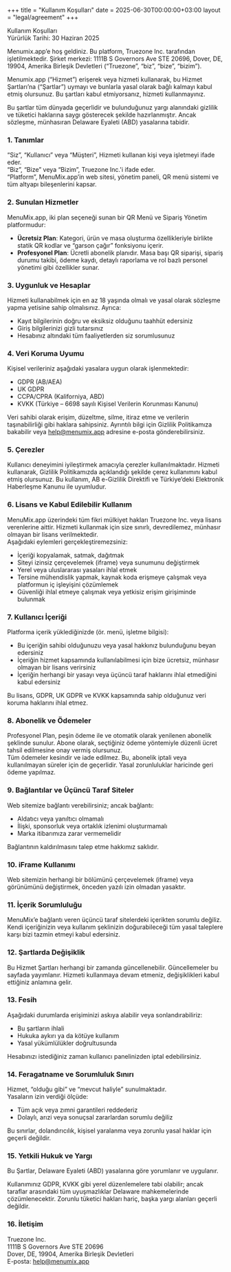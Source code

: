 +++
title = "Kullanım Koşulları"
date = 2025-06-30T00:00:00+03:00
layout = "legal/agreement"
+++

Kullanım Koşulları  
Yürürlük Tarihi: 30 Haziran 2025  

Menumix.app’e hoş geldiniz. Bu platform, Truezone Inc. tarafından işletilmektedir. Şirket merkezi: 1111B S Governors Ave STE 20696, Dover, DE, 19904, Amerika Birleşik Devletleri (“Truezone”, “biz”, “bize”, “bizim”).

Menumix.app (“Hizmet”) erişerek veya hizmeti kullanarak, bu Hizmet Şartları’na (“Şartlar”) uymayı ve bunlarla yasal olarak bağlı kalmayı kabul etmiş olursunuz. Bu şartları kabul etmiyorsanız, hizmeti kullanmayınız.

Bu şartlar tüm dünyada geçerlidir ve bulunduğunuz yargı alanındaki gizlilik ve tüketici haklarına saygı gösterecek şekilde hazırlanmıştır. Ancak sözleşme, münhasıran Delaware Eyaleti (ABD) yasalarına tabidir.

### 1. Tanımlar  
“Siz”, “Kullanıcı” veya “Müşteri”, Hizmeti kullanan kişi veya işletmeyi ifade eder.  
“Biz”, “Bize” veya “Bizim”, Truezone Inc.'i ifade eder.  
“Platform”, MenuMix.app’in web sitesi, yönetim paneli, QR menü sistemi ve tüm altyapı bileşenlerini kapsar.

### 2. Sunulan Hizmetler  
MenuMix.app, iki plan seçeneği sunan bir QR Menü ve Sipariş Yönetim platformudur:  
- **Ücretsiz Plan**: Kategori, ürün ve masa oluşturma özellikleriyle birlikte statik QR kodlar ve “garson çağır” fonksiyonu içerir.  
- **Profesyonel Plan**: Ücretli abonelik planıdır. Masa başı QR siparişi, sipariş durumu takibi, ödeme kaydı, detaylı raporlama ve rol bazlı personel yönetimi gibi özellikler sunar.

### 3. Uygunluk ve Hesaplar  
Hizmeti kullanabilmek için en az 18 yaşında olmalı ve yasal olarak sözleşme yapma yetisine sahip olmalısınız. Ayrıca:  
- Kayıt bilgilerinin doğru ve eksiksiz olduğunu taahhüt edersiniz  
- Giriş bilgilerinizi gizli tutarsınız  
- Hesabınız altındaki tüm faaliyetlerden siz sorumlusunuz

### 4. Veri Koruma Uyumu  
Kişisel verileriniz aşağıdaki yasalara uygun olarak işlenmektedir:  
- GDPR (AB/AEA)  
- UK GDPR  
- CCPA/CPRA (Kaliforniya, ABD)  
- KVKK (Türkiye – 6698 sayılı Kişisel Verilerin Korunması Kanunu)  

Veri sahibi olarak erişim, düzeltme, silme, itiraz etme ve verilerin taşınabilirliği gibi haklara sahipsiniz. Ayrıntılı bilgi için Gizlilik Politikamıza bakabilir veya help@menumix.app adresine e-posta gönderebilirsiniz.

### 5. Çerezler  
Kullanıcı deneyimini iyileştirmek amacıyla çerezler kullanılmaktadır. Hizmeti kullanarak, Gizlilik Politikamızda açıklandığı şekilde çerez kullanımını kabul etmiş olursunuz. Bu kullanım, AB e-Gizlilik Direktifi ve Türkiye’deki Elektronik Haberleşme Kanunu ile uyumludur.

### 6. Lisans ve Kabul Edilebilir Kullanım  
MenuMix.app üzerindeki tüm fikri mülkiyet hakları Truezone Inc. veya lisans verenlerine aittir. Hizmeti kullanmak için size sınırlı, devredilemez, münhasır olmayan bir lisans verilmektedir.  
Aşağıdaki eylemleri gerçekleştiremezsiniz:  
- İçeriği kopyalamak, satmak, dağıtmak  
- Siteyi izinsiz çerçevelemek (iframe) veya sunumunu değiştirmek  
- Yerel veya uluslararası yasaları ihlal etmek  
- Tersine mühendislik yapmak, kaynak koda erişmeye çalışmak veya platformun iç işleyişini çözümlemek  
- Güvenliği ihlal etmeye çalışmak veya yetkisiz erişim girişiminde bulunmak

### 7. Kullanıcı İçeriği  
Platforma içerik yüklediğinizde (ör. menü, işletme bilgisi):  
- Bu içeriğin sahibi olduğunuzu veya yasal hakkınız bulunduğunu beyan edersiniz  
- İçeriğin hizmet kapsamında kullanılabilmesi için bize ücretsiz, münhasır olmayan bir lisans verirsiniz  
- İçeriğin herhangi bir yasayı veya üçüncü taraf haklarını ihlal etmediğini kabul edersiniz  

Bu lisans, GDPR, UK GDPR ve KVKK kapsamında sahip olduğunuz veri koruma haklarını ihlal etmez.

### 8. Abonelik ve Ödemeler  
Profesyonel Plan, peşin ödeme ile ve otomatik olarak yenilenen abonelik şeklinde sunulur. Abone olarak, seçtiğiniz ödeme yöntemiyle düzenli ücret tahsil edilmesine onay vermiş olursunuz.  
Tüm ödemeler kesindir ve iade edilmez. Bu, abonelik iptali veya kullanılmayan süreler için de geçerlidir. Yasal zorunluluklar haricinde geri ödeme yapılmaz.

### 9. Bağlantılar ve Üçüncü Taraf Siteler  
Web sitemize bağlantı verebilirsiniz; ancak bağlantı:  
- Aldatıcı veya yanıltıcı olmamalı  
- İlişki, sponsorluk veya ortaklık izlenimi oluşturmamalı  
- Marka itibarımıza zarar vermemelidir  

Bağlantının kaldırılmasını talep etme hakkımız saklıdır.

### 10. iFrame Kullanımı  
Web sitemizin herhangi bir bölümünü çerçevelemek (iframe) veya görünümünü değiştirmek, önceden yazılı izin olmadan yasaktır.

### 11. İçerik Sorumluluğu  
MenuMix’e bağlantı veren üçüncü taraf sitelerdeki içerikten sorumlu değiliz. Kendi içeriğinizin veya kullanım şeklinizin doğurabileceği tüm yasal taleplere karşı bizi tazmin etmeyi kabul edersiniz.

### 12. Şartlarda Değişiklik  
Bu Hizmet Şartları herhangi bir zamanda güncellenebilir. Güncellemeler bu sayfada yayımlanır. Hizmeti kullanmaya devam etmeniz, değişiklikleri kabul ettiğiniz anlamına gelir.

### 13. Fesih  
Aşağıdaki durumlarda erişiminizi askıya alabilir veya sonlandırabiliriz:  
- Bu şartların ihlali  
- Hukuka aykırı ya da kötüye kullanım  
- Yasal yükümlülükler doğrultusunda  

Hesabınızı istediğiniz zaman kullanıcı panelinizden iptal edebilirsiniz.

### 14. Feragatname ve Sorumluluk Sınırı  
Hizmet, “olduğu gibi” ve “mevcut haliyle” sunulmaktadır.  
Yasaların izin verdiği ölçüde:  
- Tüm açık veya zımni garantileri reddederiz  
- Dolaylı, arızi veya sonuçsal zararlardan sorumlu değiliz  

Bu sınırlar, dolandırıcılık, kişisel yaralanma veya zorunlu yasal haklar için geçerli değildir.

### 15. Yetkili Hukuk ve Yargı  
Bu Şartlar, Delaware Eyaleti (ABD) yasalarına göre yorumlanır ve uygulanır.  

Kullanımınız GDPR, KVKK gibi yerel düzenlemelere tabi olabilir; ancak taraflar arasındaki tüm uyuşmazlıklar Delaware mahkemelerinde çözümlenecektir. Zorunlu tüketici hakları hariç, başka yargı alanları geçerli değildir.

### 16. İletişim  
Truezone Inc.  
1111B S Governors Ave STE 20696  
Dover, DE, 19904, Amerika Birleşik Devletleri  
E-posta: help@menumix.app